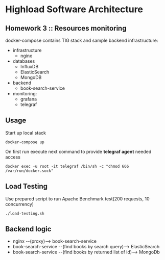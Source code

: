 # Highload Software Architecture 
## Homework 3 :: Resources monitoring

docker-compose contains TIG stack and sample backend infrastructure:
* infrastructure
    * nginx
* databases
    * InfluxDB
    * ElasticSearch
    * MongoDB
* backend
    * book-search-service
* monitoring:
    * grafana
    * telegraf

## Usage
Start up local stack
```
docker-compose up
```

On first run execute next command to provide **telegraf agent** needed access
```
docker exec -u root -it telegraf /bin/sh -c "chmod 666 /var/run/docker.sock"
```

## Load Testing
Use prepared script to run Apache Benchmark test(200 requests, 10 concurrency)
```
./load-testing.sh
```

## Backend logic 
* nginx --(proxy)--> book-search-service
* book-search-service --(find books by search query)--> ElasticSearch
* book-search-service --(find books by returned list of id)--> MongoDb